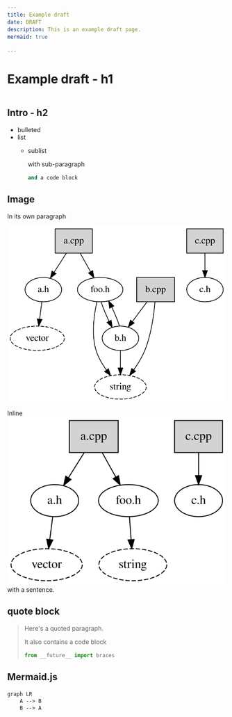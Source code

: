 ```yaml
---
title: Example draft
date: DRAFT
description: This is an example draft page.
mermaid: true

---
```


# Example draft - h1

```{toc}
```

## Intro - h2

* bulleted
* list
    * sublist

      with sub-paragraph

      ```python
      and a code block
      ```

## Image

In its own paragraph

![alt](https://raw.githubusercontent.com/Notgnoshi/includegraph/main/examples/circular.svg "image title")

Inline ![alt](https://raw.githubusercontent.com/Notgnoshi/includegraph/main/examples/circular-filtered-2.svg) with a sentence.

## quote block

> Here's a quoted paragraph.
>
> It also contains a code block
> ```python
> from __future__ import braces
> ```

## Mermaid.js

```mermaid
graph LR
    A --> B
    B --> A
```
